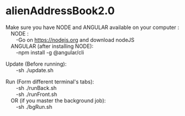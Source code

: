 # alienAddressBook2.0

Make sure you have NODE and ANGULAR available on your computer :<br>
&emsp;NODE :<br>
&emsp;&emsp;-Go on https://nodejs.org and download nodeJS<br>
&emsp;ANGULAR (after installing NODE):<br>
&emsp;&emsp;-npm install -g @angular/cli

Update (Before running): <br>
&emsp;&emsp;-sh ./update.sh<br>
  
Run (Form different terminal's tabs):<br>
&emsp;&emsp;-sh ./runBack.sh<br>
&emsp;&emsp;-sh ./runFront.sh<br>
&emsp;OR (if you master the background job):<br>
&emsp;&emsp;-sh ./bgRun.sh
